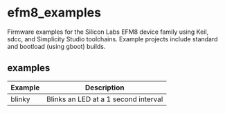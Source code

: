 efm8_examples
==============

Firmware examples for the Silicon Labs EFM8 device family using
Keil, sdcc, and Simplicity Studio toolchains.  Example projects
include standard and bootload (using gboot) builds. 

examples
-----------

| Example       | Description                                                  |
| ------------- | ------------------------------------------------------------ |
| blinky        | Blinks an LED at a 1 second interval                         |